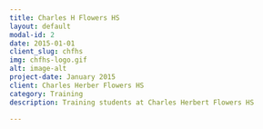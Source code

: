 ```yaml
---
title: Charles H Flowers HS
layout: default
modal-id: 2
date: 2015-01-01
client_slug: chfhs
img: chfhs-logo.gif
alt: image-alt
project-date: January 2015
client: Charles Herber Flowers HS
category: Training
description: Training students at Charles Herbert Flowers HS

---
```


